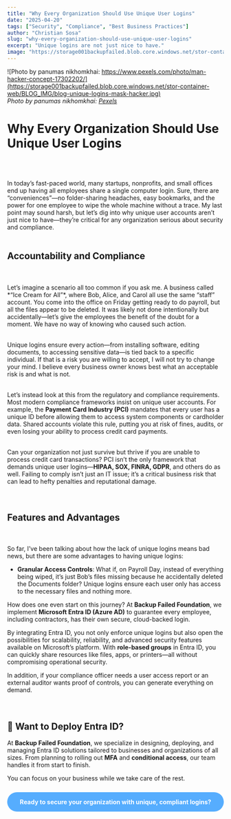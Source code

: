 ```yaml
---
title: "Why Every Organization Should Use Unique User Logins"
date: "2025-04-20"
tags: ["Security", "Compliance", "Best Business Practices"]
author: "Christian Sosa"
slug: "why-every-organization-should-use-unique-user-logins"
excerpt: "Unique logins are not just nice to have."
image: "https://storage001backupfailed.blob.core.windows.net/stor-container-web/BLOG_IMG/blog-unique-logins-mask-hacker.jpg"
---
```


![Photo by panumas nikhomkhai: https://www.pexels.com/photo/man-hacker-concept-17302202/](https://storage001backupfailed.blob.core.windows.net/stor-container-web/BLOG_IMG/blog-unique-logins-mask-hacker.jpg)  
*Photo by panumas nikhomkhai: [Pexels](https://www.pexels.com/photo/man-hacker-concept-17302202/)*

# Why Every Organization Should Use Unique User Logins

<br />
<br />

  In today’s fast-paced world, many startups, nonprofits, and small offices end up having all employees share a single computer login. Sure, there are “conveniences”—no folder-sharing headaches, easy bookmarks, and the power for one employee to wipe the whole machine without a trace. My last point may sound harsh, but let’s dig into why unique user accounts aren’t just nice to have—they’re critical for any organization serious about security and compliance. 
<br />
<br />


## Accountability and Compliance


<br />
<br />Let’s imagine a scenario all too common if you ask me. A business called *“Ice Cream for All”*, where Bob, Alice, and Carol all use the same “staff” account. You come into the office on Friday getting ready to do payroll, but all the files appear to be deleted. It was likely not done intentionally but accidentally—let’s give the employees the benefit of the doubt for a moment. We have no way of knowing who caused such action.  

<br />Unique logins ensure every action—from installing software, editing documents, to accessing sensitive data—is tied back to a specific individual. If that is a risk you are willing to accept, I will not try to change your mind. I believe every business owner knows best what an acceptable risk is and what is not.  

<br />Let’s instead look at this from the regulatory and compliance requirements. Most modern compliance frameworks insist on unique user accounts. For example, the **Payment Card Industry (PCI)** mandates that every user has a unique ID before allowing them to access system components or cardholder data. Shared accounts violate this rule, putting you at risk of fines, audits, or even losing your ability to process credit card payments.  

  
<br />Can your organization not just survive but thrive if you are unable to process credit card transactions? PCI isn’t the only framework that demands unique user logins—**HIPAA, SOX, FINRA, GDPR**, and others do as well. Failing to comply isn’t just an IT issue; it’s a critical business risk that can lead to hefty penalties and reputational damage.
<br /><br /><br />


## Features and Advantages


<br /><br />
  So far, I’ve been talking about how the lack of unique logins means bad news, but there are some advantages to having unique logins:  

- **Granular Access Controls**: What if, on Payroll Day, instead of everything being wiped, it’s just Bob’s files missing because he accidentally deleted the Documents folder? Unique logins ensure each user only has access to the necessary files and nothing more.  

How does one even start on this journey? At **Backup Failed Foundation**, we implement **Microsoft Entra ID (Azure AD)** to guarantee every employee, including contractors, has their own secure, cloud-backed login.  

By integrating Entra ID, you not only enforce unique logins but also open the possibilities for scalability, reliability, and advanced security features available on Microsoft’s platform. With **role-based groups** in Entra ID, you can quickly share resources like files, apps, or printers—all without compromising operational security.  

In addition, if your compliance officer needs a user access report or an external auditor wants proof of controls, you can generate everything on demand.
<br /><br /><br />



## 🔐 Want to Deploy Entra ID?

At **Backup Failed Foundation**, we specialize in designing, deploying, and managing Entra ID solutions tailored to businesses and organizations of all sizes. From planning to rolling out **MFA** and **conditional access**, our team handles it from start to finish.  

You can focus on your business while we take care of the rest.

<div style="background-color:rgba(46, 154, 255, 0.8); padding: 1em; margin: 1.5rem auto; border-radius: 25px; text-align: center; max-width: 600px; transition: background-color 0.3s ease;" onmouseover="this.style.backgroundColor='rgba(37, 99, 235, 0.9)'" onmouseout="this.style.backgroundColor='rgba(46, 154, 255, 0.8)'">
    <strong><a href="https://backupfailed.com/contact/" style="color: white; text-decoration: none;">Ready to secure your organization with unique, compliant logins?</a></strong>
</div>

